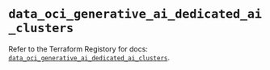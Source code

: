 # `data_oci_generative_ai_dedicated_ai_clusters`

Refer to the Terraform Registory for docs: [`data_oci_generative_ai_dedicated_ai_clusters`](https://registry.terraform.io/providers/oracle/oci/6.18.0/docs/data-sources/generative_ai_dedicated_ai_clusters).
